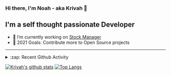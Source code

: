 ### Hi there, I'm Noah - aka Krivah 👋

## I'm a self thought passionate Developer

- 🌱 I’m currently working on [Stock Manager](https://github.com/krivahtoo/stockmanager)
- 🥅 2021 Goals: Contribute more to Open Source projects

---

<details>
  <summary>:zap: Recent Github Activity</summary>
  
<!--START_SECTION:activity-->
1. 🎉 Merged PR [#93](https://github.com/krivahtoo/telechat/pull/93) in [krivahtoo/telechat](https://github.com/krivahtoo/telechat)
2. 🎉 Merged PR [#92](https://github.com/krivahtoo/telechat/pull/92) in [krivahtoo/telechat](https://github.com/krivahtoo/telechat)
3. 🗣 Commented on [#40](https://github.com/krivahtoo/group-manager/issues/40) in [krivahtoo/group-manager](https://github.com/krivahtoo/group-manager)
4. ❌ Closed PR [#42](https://github.com/krivahtoo/group-manager/pull/42) in [krivahtoo/group-manager](https://github.com/krivahtoo/group-manager)
5. 🎉 Merged PR [#41](https://github.com/krivahtoo/group-manager/pull/41) in [krivahtoo/group-manager](https://github.com/krivahtoo/group-manager)
<!--END_SECTION:activity-->

</details>


  [![Krivah's github stats](https://github-readme-stats.vercel.app/api?username=krivahtoo&count_private=true&theme=tokyonight)](https://github.com/anuraghazra/github-readme-stats)
  [![Top Langs](https://github-readme-stats.vercel.app/api/top-langs/?username=krivahtoo&layout=compact&langs_count=10&theme=tokyonight)](https://github.com/anuraghazra/github-readme-stats)


